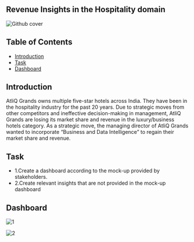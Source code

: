 ## Revenue Insights in the Hospitality domain
![Github cover](https://github.com/nabyendukuiti/Revenue-Insights-in-Hospitality-domain/assets/140970847/f024d49d-7625-40ba-829d-431bd6e1ca74)

## Table of Contents

- [Introduction](#Introduction)
- [Task](#question-and-solution)
- [Dashboard](https://1drv.ms/x/s!AjFPsedvCSKKgmAP8KyGe2QUdsDP?e=9gKz5e)

## Introduction
AtliQ Grands owns multiple five-star hotels across India. They have been in the hospitality industry for the past 20 years. Due to strategic moves from other competitors and ineffective decision-making in management, AtliQ Grands are losing its market share and revenue in the luxury/business hotels category. As a strategic move, the managing director of AtliQ Grands wanted to incorporate “Business and Data Intelligence” to regain their market share and revenue.

## Task
- 1.Create a dashboard according to the mock-up provided by stakeholders.
- 2.Create relevant insights that are not provided in the mock-up dashboard

## Dashboard
![1](https://github.com/nabyendukuiti/Revenue-Insights-in-Hospitality-domain/assets/140970847/4e6b4dcc-230b-4b76-bc15-03b0aeda62c7)

![2](https://github.com/nabyendukuiti/Revenue-Insights-in-Hospitality-domain/assets/140970847/5cc6e054-4982-4506-aeed-ba22bb75e58b)


